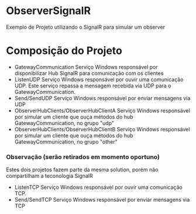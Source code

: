 # ObserverSignalR
Exemplo de Projeto utilizando o SignalR para simular um observer

# Composição do Projeto
- GatewayCommunication
   Serviço Windows responsável por disponibilizar Hub SignalR para comunicação com os clientes
- ListenUDP
   Serviço Windows responsável por ouvir uma comunicação UDP.
    Este serviço repassa a mensagem recebida via UDP para o GatewayCommunication. 
- Send/SendUDP
   Serviço Windows responsável por enviar mensagens via UDP
- ObserverHubClients/ObserverHubClientA
   Serviço Windows responsável por simular um cliente que ouça métodos do hub GatewayCommunication, no grupo "udp"
- ObserverHubClients/ObserverHubClientB
  Serviço Windows responsável por simular um cliente que ouça métodos do hub             GatewayCommunication, no grupo "other"

### Observação (serão retirados em momento oportuno)
Estes dois projetos fazem parte da mesma solution, porém não compartilham a teconologia SignalR
- ListenTCP
 Serviço Windows responsável por ouvir uma comunicação TCP.
- Send/SendTCP
 Serviço Windows responsável por enviar mensagens via TCP
